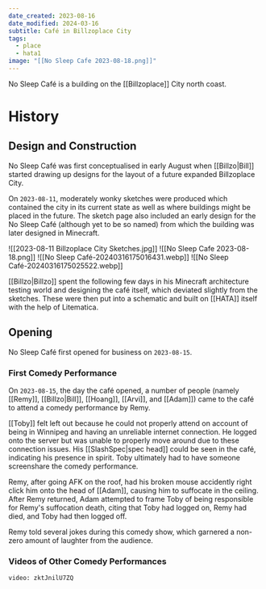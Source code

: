 ```yaml
---
date_created: 2023-08-16
date_modified: 2024-03-16
subtitle: Café in Billzoplace City
tags:
  - place
  - hata1
image: "[[No Sleep Cafe 2023-08-18.png]]"
---
```


No Sleep Café is a building on the [[Billzoplace]] City north coast.

# History

## Design and Construction

No Sleep Café was first conceptualised in early August when [[Billzo|Bill]] started drawing up designs for the layout of a future expanded Billzoplace City.

On `2023-08-11`, moderately wonky sketches were produced which contained the city in its current state as well as where buildings might be placed in the future. The sketch page also included an early design for the No Sleep Café (although yet to be so named) from which the building was later designed in Minecraft.

![[2023-08-11 Billzoplace City Sketches.jpg]]
![[No Sleep Cafe 2023-08-18.png]]
![[No Sleep Café-20240316175016431.webp]]
![[No Sleep Café-20240316175025522.webp]]

[[Billzo|Billzo]] spent the following few days in his Minecraft architecture testing world and designing the café itself, which deviated slightly from the sketches. These were then put into a schematic and built on [[HATA]] itself with the help of Litematica.

## Opening

No Sleep Café first opened for business on `2023-08-15`.

### First Comedy Performance

On `2023-08-15`, the day the café opened, a number of people (namely [[Remy]], [[Billzo|Bill]], [[Hoang]], [[Arvi]], and [[Adam]]) came to the café to attend a comedy performance by Remy.

[[Toby]] felt left out because he could not properly attend on account of being in Winnipeg and having an unreliable internet connection. He logged onto the server but was unable to properly move around due to these connection issues. His [[SlashSpec|spec head]] could be seen in the café, indicating his presence in spirit. Toby ultimately had to have someone screenshare the comedy performance.

Remy, after going AFK on the roof, had his broken mouse accidently right click him onto the head of [[Adam]], causing him to suffocate in the ceiling. After Remy returned, Adam attempted to frame Toby of being responsible for Remy's suffocation death, citing that Toby had logged on, Remy had died, and Toby had then logged off.

Remy told several jokes during this comedy show, which garnered a non-zero amount of laughter from the audience.

### Videos of Other Comedy Performances

```youtube
video: zktJnilU7ZQ
```